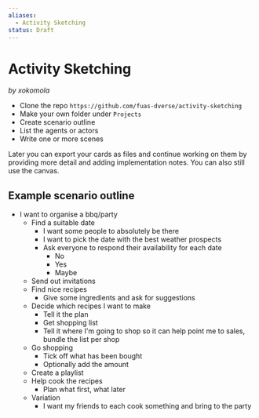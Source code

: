 ```yaml
---
aliases:
  - Activity Sketching
status: Draft
---
```

# Activity Sketching

*by xokomola*

- Clone the repo `https://github.com/fuas-dverse/activity-sketching`
- Make your own folder under `Projects`
- Create scenario outline
- List the agents or actors
- Write one or more scenes

Later you can export your cards as files and continue working on them by providing more detail and adding implementation notes. You can also still use the canvas.

## Example scenario outline

- I want to organise a bbq/party
	- Find a suitable date
		- I want some people to absolutely be there
		- I want to pick the date with the best weather prospects
		- Ask everyone to respond their availability for each date
			- No
			- Yes
			- Maybe
	- Send out invitations
	- Find nice recipes
		- Give some ingredients and ask for suggestions
	- Decide which recipes I want to make
		- Tell it the plan
		- Get shopping list
		- Tell it where I'm going to shop so it can help point me to sales, bundle the list per shop
	- Go shopping
		- Tick off what has been bought
		- Optionally add the amount
	- Create a playlist
	- Help cook the recipes
		- Plan what first, what later
	- Variation
		- I want my friends to each cook something and bring to the party
